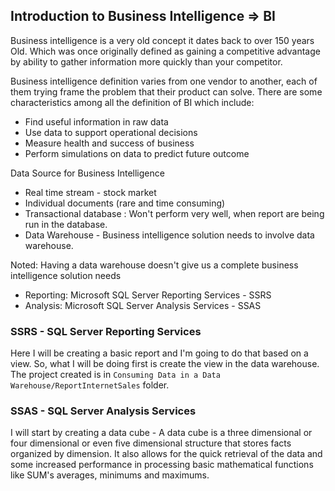 ## Introduction to Business Intelligence => BI
Business intelligence is a very old concept it dates back to over 150 years Old. Which was once originally defined as gaining a competitive advantage by ability to gather information more quickly than your competitor.

Business intelligence definition varies from one vendor to another, each of them trying frame the problem that their product can solve. There are some characteristics among all the definition of BI which include:
-   Find useful information in raw data
-   Use data to support operational decisions
-   Measure health and success of business
-   Perform simulations on data to predict future outcome

Data Source for Business Intelligence
-   Real time stream - stock market
-   Individual documents (rare and time consuming)
-   Transactional database : Won't perform very well, when report are being run in the database.
-   Data Warehouse - Business intelligence solution needs to involve data warehouse.

Noted: Having a data warehouse doesn't give us a complete business intelligence solution needs 

-   Reporting: Microsoft SQL Server Reporting Services - SSRS
-   Analysis: Microsoft SQL Server Analysis Services - SSAS

### SSRS - SQL Server Reporting Services
Here I will be creating a basic report and I'm going to do that based on a view. So, what I will be doing first is create the view in the data warehouse. The project created is in `Consuming Data in a Data Warehouse/ReportInternetSales` folder.

### SSAS - SQL Server Analysis Services
I will start by creating a data cube - A data cube is a three dimensional or four dimensional or even five dimensional structure that stores facts organized by dimension. It also allows for the quick retrieval of the data and some increased performance in processing basic mathematical functions like SUM's averages, minimums and maximums.